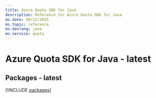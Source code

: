 ```yaml
---
title: Azure Quota SDK for Java
description: Reference for Azure Quota SDK for Java
ms.date: 09/12/2025
ms.topic: reference
ms.devlang: java
ms.service: quota
---
```

# Azure Quota SDK for Java - latest
## Packages - latest
[!INCLUDE [packages](quota-index.md)]